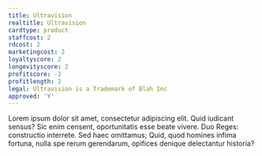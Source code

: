 ```yaml
---
title: Ultravision
realtitle: Ultravision
cardtype: product
staffcost: 2
rdcost: 2
marketingcost: 2
loyaltyscore: 2
longevityscore: 2
profitscore: -2
profitlength: 2
legal: Ultravision is a Trademark of Blah Inc
approved: 'Y'
---
```


Lorem ipsum dolor sit amet, consectetur adipiscing elit. Quid iudicant sensus? Sic enim censent, oportunitatis esse beate vivere. Duo Reges: constructio interrete. Sed haec omittamus; Quid, quod homines infima fortuna, nulla spe rerum gerendarum, opifices denique delectantur historia?
